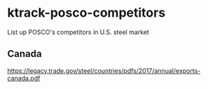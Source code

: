 # ktrack-posco-competitors
List up POSCO's competitors in U.S. steel market

## Canada 
https://legacy.trade.gov/steel/countries/pdfs/2017/annual/exports-canada.pdf
